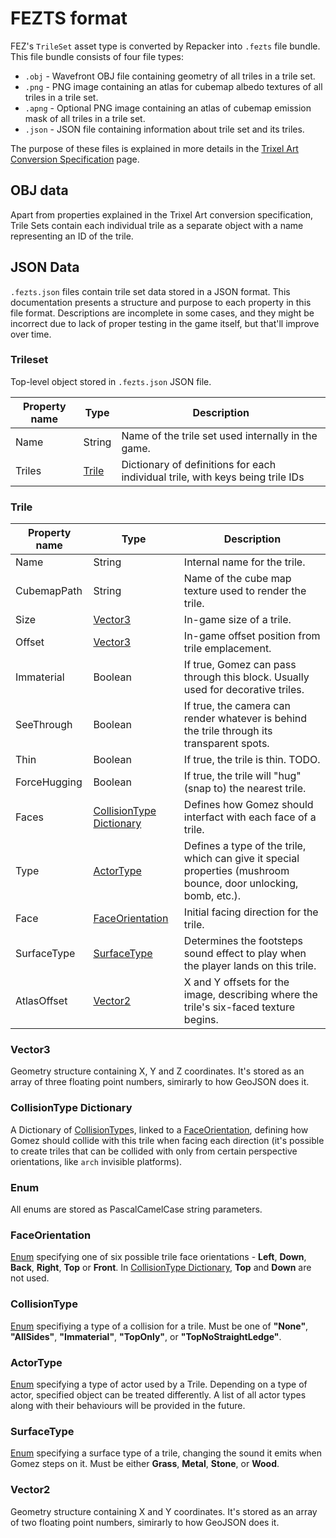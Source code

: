 # FEZTS format

FEZ's `TrileSet` asset type is converted by Repacker into `.fezts` file bundle. This file bundle consists of four file types:

- `.obj` - Wavefront OBJ file containing geometry of all triles in a trile set.
- `.png` - PNG image containing an atlas for cubemap albedo textures of all triles in a trile set.
- `.apng` - Optional PNG image containing an atlas of cubemap emission mask of all triles in a trile set.
- `.json` - JSON file containing information about trile set and its triles.

The purpose of these files is explained in more details in the [Trixel Art Conversion Specification](/wiki/content/trixel_art_conversion) page.

## OBJ data

Apart from properties explained in the Trixel Art conversion specification, Trile Sets contain each individual trile as a separate object with a name representing an ID of the trile.

## JSON Data

`.fezts.json` files contain trile set data stored in a JSON format. This documentation presents a structure and purpose to each property in this file format. Descriptions are incomplete in some cases, and they might be incorrect due to lack of proper testing in the game itself, but that'll improve over time.

### Trileset

Top-level object stored in `.fezts.json` JSON file.

|Property name|Type|Description|
|-|-|-|
|Name|String|Name of the trile set used internally in the game.|
|Triles|[Trile](#trile)|Dictionary of definitions for each individual trile, with keys being trile IDs|

### Trile

|Property name|Type|Description|
|-|-|-|
|Name|String|Internal name for the trile.|
|CubemapPath|String|Name of the cube map texture used to render the trile.|
|Size|[Vector3](#vector3)|In-game size of a trile.|
|Offset|[Vector3](#vector3)|In-game offset position from trile emplacement.|
|Immaterial|Boolean|If true, Gomez can pass through this block. Usually used for decorative triles.|
|SeeThrough|Boolean|If true, the camera can render whatever is behind the trile through its transparent spots.|
|Thin|Boolean|If true, the trile is thin. TODO.|
|ForceHugging|Boolean|If true, the trile will "hug" (snap to) the nearest trile.|
|Faces|[CollisionType Dictionary](#collisiontype-dictionary)|Defines how Gomez should interfact with each face of a trile.|
|Type|[ActorType](#actortype)|Defines a type of the trile, which can give it special properties (mushroom bounce, door unlocking, bomb, etc.).|
|Face|[FaceOrientation](#faceorientation)|Initial facing direction for the trile.|
|SurfaceType|[SurfaceType](#surfacetype)|Determines the footsteps sound effect to play when the player lands on this trile.|
|AtlasOffset|[Vector2](#vector2)|X and Y offsets for the image, describing where the trile's six-faced texture begins.|

### Vector3

Geometry structure containing X, Y and Z coordinates. It's stored as an array of three floating point numbers, simirarly to how GeoJSON does it.

### CollisionType Dictionary

A Dictionary of [CollisionType](#collisiontype)s, linked to a [FaceOrientation](#faceorientation), defining how Gomez should collide with this trile when facing each direction (it's possible to create triles that can be collided with only from certain perspective orientations, like `arch` invisible platforms).

### Enum

All enums are stored as PascalCamelCase string parameters.

### FaceOrientation

[Enum](#enum) specifying one of six possible trile face orientations - **Left**, **Down**, **Back**, **Right**, **Top** or **Front**. In [CollisionType Dictionary](#collisiontype-dictionary), **Top** and **Down** are not used.

### CollisionType

[Enum](#enum) specifiying a type of a collision for a trile. Must be one of  **"None"**, **"AllSides"**, **"Immaterial"**, **"TopOnly"**, or **"TopNoStraightLedge"**.

### ActorType

[Enum](#enum) specifying a type of actor used by a Trile. Depending on a type of actor, specified object can be treated differently. A list of all actor types along with their behaviours will be provided in the future.

### SurfaceType

[Enum](#enum) specifying a surface type of a trile, changing the sound it emits when Gomez steps on it. Must be either **Grass**, **Metal**, **Stone**, or **Wood**.

### Vector2

Geometry structure containing X and Y coordinates. It's stored as an array of two floating point numbers, simirarly to how GeoJSON does it.
